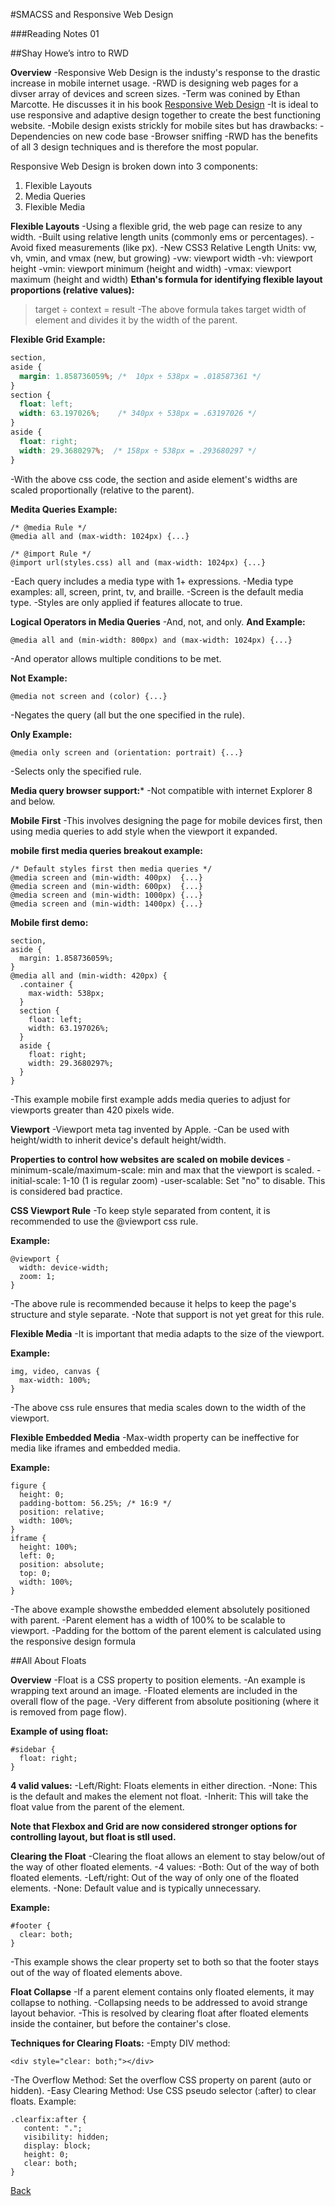 #SMACSS and Responsive Web Design

###Reading Notes 01

##Shay Howe’s intro to RWD

**Overview**
-Responsive Web Design is the industy's response to the drastic increase in mobile internet usage. 
-RWD is designing web pages for a divser array of devices and screen sizes.
-Term was conined by Ethan Marcotte. He discusses it in his book [Responsive Web Design](https://abookapart.com/products/responsive-web-design)
-It is ideal to use responsive and adaptive design together to create the best functioning website.
-Mobile design exists strickly for mobile sites but has drawbacks:
 -Dependencies on new code base
 -Browser sniffing
-RWD has the benefits of all 3 design techniques and is therefore the most popular.

Responsive Web Design is broken down into 3 components: 
1. Flexible Layouts 
2. Media Queries 
3. Flexible Media

**Flexible Layouts**
-Using a flexible grid, the web page can resize to any width. 
-Built using relative length units (commonly ems or percentages).
-Avoid fixed measurements (like px).
-New CSS3 Relative Length Units: vw, vh, vmin, and vmax (new, but growing)
-vw: viewport width
-vh: viewport height
-vmin: viewport minimum (height and width)
-vmax: viewport maximum (height and width)
**Ethan's formula for identifying flexible layout proportions (relative values):**
> target ÷ context = result 
-The above formula takes target width of element and divides it by the width of the parent. 

**Flexible Grid Example:**
```CSS
section,
aside {
  margin: 1.858736059%; /*  10px ÷ 538px = .018587361 */
}
section {
  float: left;
  width: 63.197026%;    /* 340px ÷ 538px = .63197026 */   
}
aside {
  float: right;
  width: 29.3680297%;  /* 158px ÷ 538px = .293680297 */
}
```
-With the above css code, the section and aside element's widths are scaled proportionally (relative to the parent).

**Medita Queries Example:**
```
/* @media Rule */
@media all and (max-width: 1024px) {...}

/* @import Rule */
@import url(styles.css) all and (max-width: 1024px) {...}
```
-Each query includes a media type with 1+ expressions.
-Media type examples: all, screen, print, tv, and braille.
-Screen is the default media type.
-Styles are only applied if features allocate to true. 

**Logical Operators in Media Queries**
-And, not, and only.
**And Example:**
```
@media all and (min-width: 800px) and (max-width: 1024px) {...}
```
-And operator allows multiple conditions to be met.

**Not Example:**
```
@media not screen and (color) {...}
```
-Negates the query (all but the one specified in the rule).

**Only Example:**
```
@media only screen and (orientation: portrait) {...}
```
-Selects only the specified rule.

**Media query browser support:***
-Not compatible with internet Explorer 8 and below.

**Mobile First** 
-This involves designing the page for mobile devices first, then using media queries to add style when the viewport it expanded. 

**mobile first media queries breakout example:**
```
/* Default styles first then media queries */
@media screen and (min-width: 400px)  {...}
@media screen and (min-width: 600px)  {...}
@media screen and (min-width: 1000px) {...}
@media screen and (min-width: 1400px) {...}
```
**Mobile first demo:**
```
section,
aside {
  margin: 1.858736059%;
}
@media all and (min-width: 420px) {
  .container {
    max-width: 538px;
  }
  section {
    float: left;
    width: 63.197026%;
  }
  aside {
    float: right;
    width: 29.3680297%;
  }
}
```
-This example mobile first example adds media queries to adjust for viewports greater than 420 pixels wide. 

**Viewport**
-Viewport meta tag invented by Apple.
-Can be used with height/width to inherit device's default height/width. 

**Properties to control how websites are scaled on mobile devices**
-minimum-scale/maximum-scale: min and max that the viewport is scaled. 
-initial-scale: 1-10 (1 is regular zoom)
-user-scalable: Set "no" to disable. This is considered bad practice.

**CSS Viewport Rule**
-To keep style separated from content, it is recommended to use the @viewport css rule.

**Example:**
```
@viewport {
  width: device-width;
  zoom: 1;
}
```
-The above rule is recommended because it helps to keep the page's structure and style separate. 
-Note that support is not yet great for this rule. 

**Flexible Media**
-It is important that media adapts to the size of the viewport. 

**Example:**
```
img, video, canvas {
  max-width: 100%;
}
```
-The above css rule ensures that media scales down to the width of the viewport. 

**Flexible Embedded Media**
-Max-width property can be ineffective for media like iframes and embedded media. 

**Example:**
```
figure {
  height: 0;
  padding-bottom: 56.25%; /* 16:9 */
  position: relative;
  width: 100%;
}
iframe {
  height: 100%;
  left: 0;
  position: absolute;
  top: 0;
  width: 100%;
}
```
-The above example showsthe embedded element absolutely positioned with parent. 
-Parent element has a width of 100% to be scalable to viewport.
-Padding for the bottom of the parent element is calculated using the responsive design formula 

##All About Floats

**Overview**
-Float is a CSS property to position elements. 
-An example is wrapping text around an image. 
-Floated elements are included in the overall flow of the page.
-Very different from absolute positioning (where it is removed from page flow).

**Example of using float:**
```
#sidebar {
  float: right;			
}
```
**4 valid values:**
-Left/Right: Floats elements in either direction.
-None: This is the default and makes the element not float.
-Inherit: This will take the float value from the parent of the element. 

**Note that Flexbox and Grid are now considered stronger options for controlling layout, but float is stll used.**

**Clearing the Float**
-Clearing the float allows an element to stay below/out of the way of other floated elements. 
-4 values:
 -Both: Out of the way of both floated elements.
 -Left/right: Out of the way of only one of the floated elements.
 -None: Default value and is typically unnecessary. 

**Example:**
```
#footer {
  clear: both;			
}
```
-This example shows the clear property set to both so that the footer stays out of the way of floated elements above. 

**Float Collapse**
-If a parent element contains only floated elements, it may collapse to nothing. 
-Collapsing needs to be addressed to avoid strange layout behavior. 
-This is resolved by clearing float after floated elements inside the container, but before the container's close. 

**Techniques for Clearing Floats:**
-Empty DIV method:
```
<div style="clear: both;"></div>
```
-The Overflow Method: Set the overflow CSS property on parent (auto or hidden).
-Easy Clearing Method: Use CSS pseudo selector (:after) to clear floats. Example:
```
.clearfix:after { 
   content: "."; 
   visibility: hidden; 
   display: block; 
   height: 0; 
   clear: both;
}
```

[Back](README.md)
